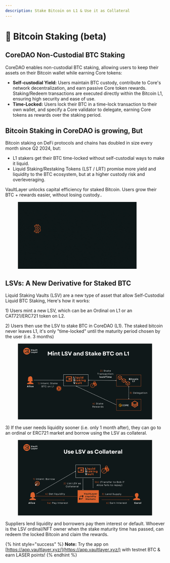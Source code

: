 ```yaml
---
description: Stake Bitcoin on L1 & Use it as Collateral
---
```


# 🚀 Bitcoin Staking (beta)

## **CoreDAO Non-Custodial BTC Staking**

CoreDAO enables non-custodial BTC staking, allowing users to keep their assets on their Bitcoin wallet while earning Core tokens:

* **Self-custodial Yield:** Users maintain BTC custody, contribute to Core's network decentralization, and earn passive Core token rewards. Staking/Redeem transactions are executed directly within the Bitcoin L1, ensuring high security and ease of use.
* **Time-Locked:** Users lock their BTC in a time-lock transaction to their own wallet, and specify a Core validator to delegate, earning Core tokens as rewards over the staking period.

## Bitcoin Staking in CoreDAO is growing, But

Bitcoin staking on DeFi protocols and chains has doubled in size every month since Q2 2024, but:

* L1 stakers get their BTC time-locked without self-custodial ways to make it liquid.&#x20;
* Liquid Staking/Restaking Tokens (LST / LRT) promise more yield and liquidity to the BTC ecosystem, but at a higher custody risk and overleveraging.

VaultLayer unlocks capital efficiency for staked Bitcoin. Users grow their BTC + rewards easier, without losing custody..

<figure><img src="../.gitbook/assets/LSV Loading....gif" alt="" width="375"><figcaption></figcaption></figure>

## LSVs: A New Derivative for Staked BTC

Liquid Staking Vaults (LSV) are a new type of asset that allow Self-Custodial Liquid BTC Staking, Here's how it works:

1\) Users mint a new LSV, which can be an Ordinal on L1 or an CAT721/ERC721 token on L2.

2\) Users then use the LSV to stake BTC in CoreDAO (L1). The staked bitcoin never leaves L1, it's only "time-locked" until the maturity period chosen by the user (i.e. 3 months)

<figure><img src="../.gitbook/assets/VaultLayer - Mint LSV &#x26; Stake.png" alt=""><figcaption></figcaption></figure>

3\)  If the user needs liquidity sooner (i.e. only 1 month after), they can go to an ordinal or ERC721 market and borrow using the LSV as collateral.&#x20;

<figure><img src="../.gitbook/assets/VaultLayer - Use LSV as Collateral (1).png" alt=""><figcaption></figcaption></figure>

Suppliers lend liquidity and borrowers pay them interest or default. Whoever is the LSV ordinal/NFT owner when the stake maturity time has passed, can redeem the locked Bitcoin and claim the rewards.

{% hint style="success" %}
**Note:** Try the app on [https://app.vaultlayer.xyz/](https://app.vaultlayer.xyz/) with testnet BTC & earn LASER points!
{% endhint %}

